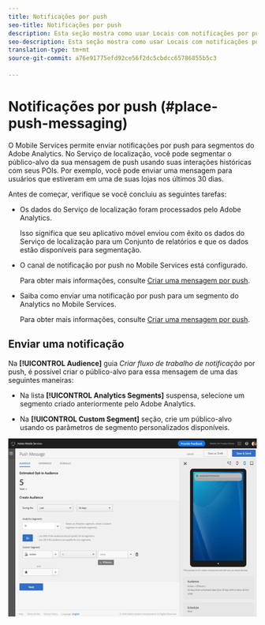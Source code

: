 ```yaml
---
title: Notificações por push
seo-title: Notificações por push
description: Esta seção mostra como usar Locais com notificações por push.
seo-description: Esta seção mostra como usar Locais com notificações por push.
translation-type: tm+mt
source-git-commit: a76e91775efd92ce56f2dc5cbdcc65786855b5c3

---
```



# Notificações por push (#place-push-messaging)

O Mobile Services permite enviar notificações por push para segmentos do Adobe Analytics. No Serviço de localização, você pode segmentar o público-alvo da sua mensagem de push usando suas interações históricas com seus POIs. Por exemplo, você pode enviar uma mensagem para usuários que estiveram em uma de suas lojas nos últimos 30 dias.

Antes de começar, verifique se você concluiu as seguintes tarefas:

* Os dados do Serviço de localização foram processados pelo Adobe Analytics.

   Isso significa que seu aplicativo móvel enviou com êxito os dados do Serviço de localização para um Conjunto de relatórios e que os dados estão disponíveis para segmentação.

* O canal de notificação por push no Mobile Services está configurado.

   Para obter mais informações, consulte [Criar uma mensagem por push](https://docs.adobe.com/content/help/en/mobile-services/using/manage-app-settings-ug/configuring-app/prerequisites-push-messaging.html).

* Saiba como enviar uma notificação por push para um segmento do Analytics no Mobile Services.

   Para obter mais informações, consulte [Criar uma mensagem por push](https://docs.adobe.com/content/help/en/mobile-services/using/messaging-ug/push-messages/t-create-push-message.html).

## Enviar uma notificação

Na **[!UICONTROL Audience]** guia *Criar fluxo de trabalho de notificação* por push, é possível criar o público-alvo para essa mensagem de uma das seguintes maneiras:

* Na lista **[!UICONTROL Analytics Segments]** suspensa, selecione um segmento criado anteriormente pelo Adobe Analytics.

* Na **[!UICONTROL Custom Segment]** seção, crie um público-alvo usando os parâmetros de segmento personalizados disponíveis.

![configurar uma mensagem de push](/help/assets/push-set-up.png)